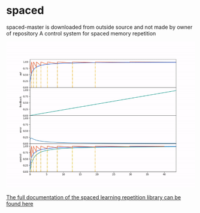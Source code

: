 # spaced

spaced-master is downloaded from outside source and not made by owner of repository
A control system for spaced memory repetition

![example animation](animate.gif)

[The full documentation of the spaced learning repetition library can be found here](https://aleph2c.github.io/spaced/)
